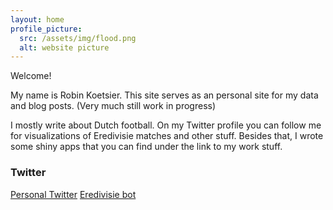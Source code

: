 ```yaml
---
layout: home 
profile_picture:
  src: /assets/img/flood.png
  alt: website picture
---
```


<p>

Welcome! 
 
 </p>
My name is Robin Koetsier. This site serves as an personal site for my data and blog posts. (Very much still work in progress)
   
 <p> 
I mostly write about Dutch football.
On my Twitter profile you can follow me for visualizations of Eredivisie matches and other stuff. 
Besides that, I wrote some shiny apps that you can find under the link to my work stuff.
 

</p>

### Twitter

<a href="https://www.twitter.com/RobinWilhelmus">Personal Twitter</a> 
<a href="https://www.twitter.com/EredivisiePlots">Eredivisie bot</a> 
